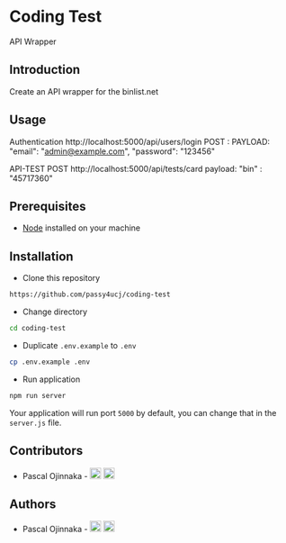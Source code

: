 # Coding Test

API Wrapper

## Introduction

Create an API wrapper for the binlist.net

## Usage

Authentication
http://localhost:5000/api/users/login
POST :
PAYLOAD: "email": "admin@example.com",
"password": "123456"

API-TEST POST
http://localhost:5000/api/tests/card
payload:
"bin" : "45717360"

## Prerequisites

- [Node](https://nodejs.org/en/download/) installed on your machine

## Installation

- Clone this repository

```bash
https://github.com/passy4ucj/coding-test
```

- Change directory

```bash
cd coding-test
```

- Duplicate `.env.example` to `.env`

```bash
cp .env.example .env
```

- Run application

```bash
npm run server
```

Your application will run port `5000` by default, you can change that in the `server.js` file.

## Contributors

- Pascal Ojinnaka - [<img src='https://cdn.jsdelivr.net/npm/simple-icons@3.0.1/icons/twitter.svg' alt='twitter' height='20'>](https://twitter.com/pascalojinnaka) [<img src='https://cdn.jsdelivr.net/npm/simple-icons@3.0.1/icons/github.svg' alt='github' height='20'>](https://github.com/passy4ucj)

## Authors

- Pascal Ojinnaka - [<img src='https://cdn.jsdelivr.net/npm/simple-icons@3.0.1/icons/twitter.svg' alt='twitter' height='20'>](https://twitter.com/pascalojinnaka) [<img src='https://cdn.jsdelivr.net/npm/simple-icons@3.0.1/icons/github.svg' alt='github' height='20'>](https://github.com/passy4ucj)
